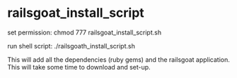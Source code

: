 # railsgoat_install_script

set permission: chmod 777 railsgoat_install_script.sh

run shell script: ./railsgoath_install_script.sh

This will add all the dependencies (ruby gems) and the railsgoat application. 
This will take some time to download and set-up. 
